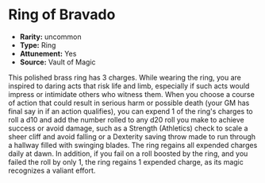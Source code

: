 
# Ring of Bravado

* **Rarity:** uncommon
* **Type:** Ring
* **Attunement:** Yes
* **Source:** Vault of Magic


This polished brass ring has 3 charges. While wearing the ring, you are inspired to daring acts that risk life and limb, especially if such acts would impress or intimidate others who witness them. When you choose a course of action that could result in serious harm or possible death (your GM has final say in if an action qualifies), you can expend 1 of the ring's charges to roll a d10 and add the number rolled to any d20 roll you make to achieve success or avoid damage, such as a Strength (Athletics) check to scale a sheer cliff and avoid falling or a Dexterity saving throw made to run through a hallway filled with swinging blades. The ring regains all expended charges daily at dawn. In addition, if you fail on a roll boosted by the ring, and you failed the roll by only 1, the ring regains 1 expended charge, as its magic recognizes a valiant effort.
